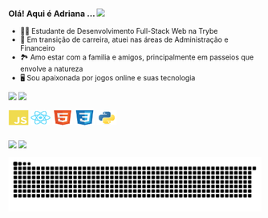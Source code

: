 ### Olá! Aqui é Adriana ... <img src="https://raw.githubusercontent.com/MartinHeinz/MartinHeinz/master/wave.gif" width="30px">

- 👩‍💻 Estudante de Desenvolvimento Full-Stack Web na Trybe
- 💼 Em transição de carreira, atuei nas áreas de Administração e Financeiro
- 🏞️ Amo estar com a familia e amigos, principalmente em passeios que envolve a natureza
- 🖥 Sou apaixonada por jogos online e suas tecnologia

 <div>
  <img height="170em" src="https://github-readme-stats.vercel.app/api?username=Adriana-coderstar&show_icons=true&theme=dracula&include_all_commits=true&count_private=true"/>
  <img height="170em" src="https://github-readme-stats.vercel.app/api/top-langs/?username=Adriana-coderstar&layout=compact&langs_count=7&theme=dracula"/>
</div>
<div style="display: inline_block"><br>
  <img align="center" alt="Js" height="30" width="40" src="https://raw.githubusercontent.com/devicons/devicon/master/icons/javascript/javascript-plain.svg">
  <img align="center" alt="React" height="30" width="40" src="https://raw.githubusercontent.com/devicons/devicon/master/icons/react/react-original.svg">
  <img align="center" alt="HTML" height="30" width="40" src="https://raw.githubusercontent.com/devicons/devicon/master/icons/html5/html5-original.svg">
  <img align="center" alt="CSS" height="30" width="40" src="https://raw.githubusercontent.com/devicons/devicon/master/icons/css3/css3-original.svg">
  <img align="center" alt="Python" height="30" width="40" src="https://raw.githubusercontent.com/devicons/devicon/master/icons/python/python-original.svg">
</div>
  
  ##
 
<div> 
  <a href = "mailto:contato@rafaballerini.tech"><img src="https://img.shields.io/badge/-Gmail-%23333?style=for-the-badge&logo=gmail&logoColor=white" target="_blank"></a>
  <a href="https://www.linkedin.com/in/adriana-martins-de-souza-361891212" target="_blank"><img src="https://img.shields.io/badge/-LinkedIn-%230077B5?style=for-the-badge&logo=linkedin&logoColor=white" target="_blank"></a> 
 
  ![Snake animation](https://github.com/Adriana-coderstar/Adriana-coderstar/blob/output/github-contribution-grid-snake.svg)
 

